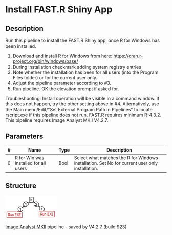 # Install FAST.R Shiny App
## Description
Run this pipeline to install the FAST.R Shiny app, once R for Windows has been installed.
1) Download and install R for Windows from here: https://cran.r-project.org/bin/windows/base/
2) During installation checkmark adding system registry entries
3) Note whether the installation has been for all users (into the Program Files folder) or for the current user only.
4) Adjust the pipeline parameter according to #3.
5) Run pipeline. OK the elevation prompt if asked for.

Troubleshooting: 
Install operation will be visible in a command window. If this does not happen, try the other setting above in #4. 
Alternatively, use the Main menu/Edit/"Set External Program Path in Pipelines" to locate rscript.exe if this pipeline does not run. 
FAST.R requires minimum R-4.3.2.
This pipeline requires Image Analyst MKII V4.2.7.

## Parameters
| # | Name | Type | Description |
|---|------|------|-------------|
| 0 | R for Win was installed for all users | Bool | Select what matches the R for Windows installation. Set No for current user only installation. |


## Structure
![structure](/img/Install_FAST.R.jpg)

[Image Analyst MKII](https://www.imageanalyst.net) pipeline - saved by V4.2.7 (build 923)

